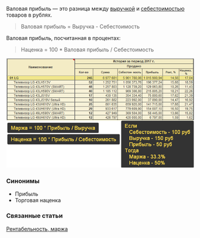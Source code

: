 Валовая прибыль — это разница между [выручкой](Выручка.md) и [себестоимостью](Себестоимость.md) товаров в рублях.

> Валовая прибыль = Выручка - Себестоимость


Валовая прибыль, посчитанная в процентах:

> Наценка = 100 * Валовая прибыль / Себестоимость

![](_attachments/Маржа%20и%20наценка%2020220124115037.png)

### Синонимы
- Прибыль
- Торговая наценка

### Связанные статьи
[Рентабельность, маржа](Рентабельность,%20маржа.md)
